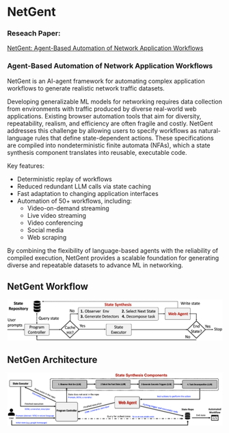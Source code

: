 # NetGent
### Reseach Paper:
[NetGent: Agent-Based Automation of Network Application Workflows](https://arxiv.org/abs/2406.08392)

### Agent-Based Automation of Network Application Workflows


NetGent is an AI-agent framework for automating complex application workflows to generate realistic network traffic datasets.

Developing generalizable ML models for networking requires data collection from environments with traffic produced by diverse real-world web applications. Existing browser automation tools that aim for diversity, repeatability, realism, and efficiency are often fragile and costly. NetGent addresses this challenge by allowing users to specify workflows as natural-language rules that define state-dependent actions. These specifications are compiled into nondeterministic finite automata (NFAs), which a state synthesis component translates into reusable, executable code.

Key features:
- Deterministic replay of workflows
- Reduced redundant LLM calls via state caching
- Fast adaptation to changing application interfaces
- Automation of 50+ workflows, including:
  - Video-on-demand streaming
  - Live video streaming
  - Video conferencing
  - Social media
  - Web scraping

By combining the flexibility of language-based agents with the reliability of compiled execution, NetGent provides a scalable foundation for generating diverse and repeatable datasets to advance ML in networking.


## NetGent Workflow

![workflow](docs/figures/workflow.png)


## NetGen Architecture
![architecture](docs/figures/architecture.png)